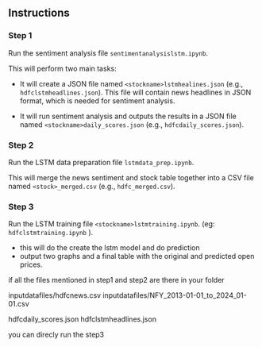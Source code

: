 ## Instructions

### Step 1

Run the sentiment analysis file `sentimentanalysislstm.ipynb`.

This will perform two main tasks:

- It will create a JSON file named `<stockname>lstmhealines.json` (e.g., `hdfclstmheadlines.json`). This file will contain news headlines in JSON format, which is needed for sentiment analysis.

- It will run sentiment analysis and outputs the results in a JSON file named `<stockname>daily_scores.json` (e.g., `hdfcdaily_scores.json`).

### Step 2

Run the LSTM data preparation file `lstmdata_prep.ipynb`.

This will merge the news sentiment and stock table together into a CSV file named `<stock>_merged.csv` (e.g., `hdfc_merged.csv`).

### Step 3

Run the LSTM training file `<stockname>lstmtraining.ipynb`. (eg: `hdfclstmtraining.ipynb` ).

- this will do the create the lstm model and do prediction
- output two graphs and a final table with the original and predicted open prices.

if all the files mentioned in step1 and step2 are there in your folder

inputdatafiles/hdfcnews.csv
inputdatafiles/NFY_2013-01-01_to_2024_01-01.csv

hdfcdaily_scores.json
hdfclstmheadlines.json

you can direcly run the step3
